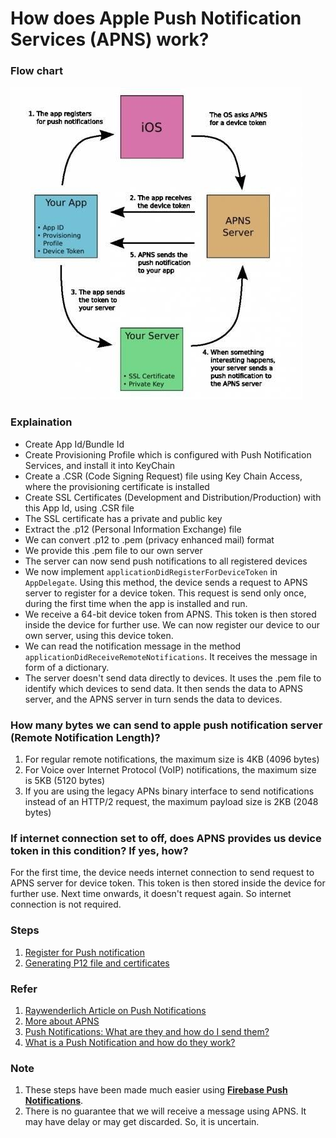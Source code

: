 # How does Apple Push Notification Services (APNS) work?

### Flow chart

![](APNS.png)

### Explaination

- Create App Id/Bundle Id
- Create Provisioning Profile which is configured with Push Notification Services, and install it into KeyChain
- Create a .CSR (Code Signing Request) file using Key Chain Access, where the provisioning certificate is installed
- Create SSL Certificates (Development and Distribution/Production) with this App Id, using .CSR file
- The SSL certificate has a private and public key
- Extract the .p12 (Personal Information Exchange) file
- We can convert .p12 to .pem (privacy enhanced mail) format
- We provide this .pem file to our own server
- The server can now send push notifications to all registered devices
- We now implement ```applicationDidRegisterForDeviceToken``` in ```AppDelegate```. Using this method, the device sends a request to APNS server to register for a device token. This request is send only once, during the first time when the app is installed and run.
- We receive a 64-bit device token from APNS. This token is then stored inside the device for further use. We can now register our device to our own server, using this device token.
- We can read the notification message in the method ```applicationDidReceiveRemoteNotifications```. It receives the message in form of a dictionary.
- The server doesn't send data directly to devices. It uses the .pem file to identify which devices to send data. It then sends the data to APNS server, and the APNS server in turn sends the data to devices.

### How many bytes we can send to apple push notification server (Remote Notification Length)?

1. For regular remote notifications, the maximum size is 4KB (4096 bytes)
2. For Voice over Internet Protocol (VoIP) notifications, the maximum size is 5KB (5120 bytes)
3. If you are using the legacy APNs binary interface to send notifications instead of an HTTP/2 request, the maximum payload size is 2KB (2048 bytes)

### If internet connection set to off, does APNS provides us device token in this condition? If yes, how?

For the first time, the device needs internet connection to send request to APNS server for device token. This token is then stored inside the device for further use. Next time onwards, it doesn't request again. So internet connection is not required.

### Steps

1. [Register for Push notification](http://sagarrkothari.com/projects/publicwikipages/wiki/Register_for_push_notification_on_iOS_10_or_below)
2. [Generating P12 file and certificates](http://sagarrkothari.com/projects/publicwikipages/wiki/Generating_p12_file_for_Google_Cloud_messaging)

### Refer

1. [Raywenderlich Article on Push Notifications](https://www.raywenderlich.com/123862/push-notifications-tutorial)
2. [More about APNS](http://sagarrkothari.com/projects/publicwikipages/wiki/Apple_Push_notification)
3. [Push Notifications: What are they and how do I send them?](https://www.youtube.com/watch?v=ATYhOlK11QM)
4. [What is a Push Notification and how do they work?](https://www.youtube.com/watch?v=tMW4m-SY-gk)

### Note

1. These steps have been made much easier using **[Firebase Push Notifications](https://firebase.google.com/)**.
2. There is no guarantee that we will receive a message using APNS. It may have delay or may get discarded. So, it is uncertain.